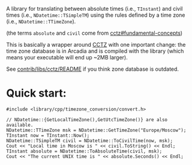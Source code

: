 A library for translating between absolute times (i.e., `TInstant`) and civil times (i.e.,
`NDatetime::TSimpleTM`) using the rules defined by a time zone (i.e., `NDatetime::TTimeZone`).
 
(the terms `absolute` and `civil` come from [cctz#fundamental-concepts][cctz-fundamental-concepts])
 
This is basically a wrapper around [CCTZ][cctz] with one important change: the time zone database is
in Arcadia and is compiled with the library (which means your executable will end up ~2MB larger).
 
See [contrib/libs/cctz/README][update] if you think zone database is outdated.

Quick start: 
============ 
```
#include <library/cpp/timezone_conversion/convert.h>
 
// NDatetime::{GetLocalTimeZone(),GetUtcTimeZone()} are also available. 
NDatetime::TTimeZone msk = NDatetime::GetTimeZone("Europe/Moscow"); 
TInstant now = TInstant::Now(); 
NDatetime::TSimpleTM civil = NDatetime::ToCivilTime(now, msk); 
Cout << "Local time in Moscow is " << civil.ToString() << Endl; 
TInstant absolute = NDatetime::ToAbsoluteTime(civil, msk); 
Cout << "The current UNIX time is " << absolute.Seconds() << Endl; 
```

[cctz-fundamental-concepts]: https://github.com/google/cctz#fundamental-concepts
[cctz]: https://github.com/google/cctz
[update]: https://a.yandex-team.ru/arc/trunk/arcadia/contrib/libs/cctz/tzdata/README?rev=2286180
